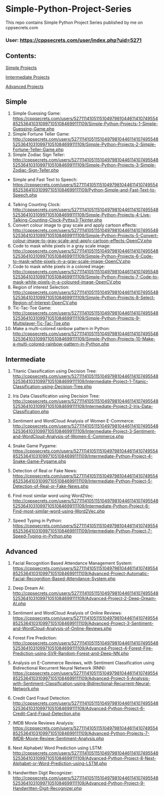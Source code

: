 # Simple-Python-Project-Series
This repo contains Simple Python Project Series published by me on cppsecrets.com
### User: https://cppsecrets.com/user/index.php?uid=5271

## Contents:
[Simple Projects](#simple)

[Imtermediate Projects](#intermediate)

[Advanced Projects](#advanced)

## Simple
1. Simple Guessing Game: https://cppsecrets.com/users/5271114105115104979810446114107495548525364103109971051084699111109/Simple-Python-Projects-1-Simple-Guessing-Game.php
2. Simple Fortune Teller Game: http://cppsecrets.com/users/5271114105115104979810446114107495548525364103109971051084699111109/Simple-Python-Projects-2-Simple-Fortune-Teller-Game.php
3. Simple Zodiac Sign Teller: http://cppsecrets.com/users/5271114105115104979810446114107495548525364103109971051084699111109/Simple-Python-Projects-3-Simple-Zodiac-Sign-Teller.php
* Simple and Fast Text to Speech: https://cppsecrets.com/users/5271114105115104979810446114107495548525364103109971051084699111109/Python-Simple-and-Fast-Text-to-Speech.php
4. Talking Counting Clock: http://cppsecrets.com/users/5271114105115104979810446114107495548525364103109971051084699111109/Simple-Python-Projects-4-Live-Talking-Counting-Clock-Pyttsx3-Tkinter.php
5. Convert colour image to gray scale and apply cartoon effects: http://cppsecrets.com/users/5271114105115104979810446114107495548525364103109971051084699111109/Simple-Python-Projects-5-Convert-colour-image-to-gray-scale-and-apply-cartoon-effects-OpenCV.php
6. Code to mask white pixels in a gray scale image: http://cppsecrets.com/users/5271114105115104979810446114107495548525364103109971051084699111109/Simple-Python-Projects-6-Code-to-mask-white-pixels-in-a-gray-scale-image-OpenCV.php
7. Code to mask white pixels in a colored image: http://cppsecrets.com/users/5271114105115104979810446114107495548525364103109971051084699111109/Simple-Python-Projects-7-Code-to-mask-white-pixels-in-a-coloured-image-OpenCV.php
8. Region of interest Selection: http://cppsecrets.com/users/5271114105115104979810446114107495548525364103109971051084699111109/Simple-Python-Projects-8-Select-Region-of-Interest-OpenCV.php
9. Tic-Tac-Toe Game: http://cppsecrets.com/users/5271114105115104979810446114107495548525364103109971051084699111109/Simple-Python-Projects-9-Multiplayer-Tic-Tac-Toe.php
10. Make a multi-colored rainbow pattern in Python: http://cppsecrets.com/users/5271114105115104979810446114107495548525364103109971051084699111109/Simple-Python-Projects-10-Make-a-multi-colored-rainbow-pattern-in-Python.php

## Intermediate

1. Titanic Classification using Decision Tree: http://cppsecrets.com/users/5271114105115104979810446114107495548525364103109971051084699111109/Intermediate-Project-1-Titanic-Classification-using-Decision-Tree.php

2. Iris Data Classification using Decision Tree: http://cppsecrets.com/users/5271114105115104979810446114107495548525364103109971051084699111109/Intermediate-Project-2-Iris-Data-Classification.php

3. Sentiment and WordCloud Analysis of Women E-Commerce: http://cppsecrets.com/users/5271114105115104979810446114107495548525364103109971051084699111109/Intermediate-Project-3-Sentiment-and-WordCloud-Analysis-of-Women-E-Commerce.php

4. Snake Game Pygame: https://cppsecrets.com/users/5271114105115104979810446114107495548525364103109971051084699111109/Intermediate-Python-Project-4-Snake-Game-Pygame.php

5. Detection of Real or Fake News: https://cppsecrets.com/users/5271114105115104979810446114107495548525364103109971051084699111109/Intermediate-Python-Project-5-Detection-of-Real-or-Fake-News.php

6. Find most similar word using Word2Vec: http://cppsecrets.com/users/5271114105115104979810446114107495548525364103109971051084699111109/Intermediate-Python-Project-6-Find-most-similar-word-using-Word2Vec.php

7. Speed Typing in Python: https://cppsecrets.com/users/5271114105115104979810446114107495548525364103109971051084699111109/Intermediate-Python-Project-7-Speed-Typing-in-Python.php

## Advanced

1. Facial Recognition Based Attendance Management System: https://cppsecrets.com/users/5271114105115104979810446114107495548525364103109971051084699111109/Advanced-Project-Automatic-Facial-Recognition-Based-Attendance-System.php

2. Deep Dream AI: http://cppsecrets.com/users/5271114105115104979810446114107495548525364103109971051084699111109/Advanced-Project-2-Deep-Dream-AI.php

3. Sentiment and WordCloud Analysis of Online Reviews: https://cppsecrets.com/users/5271114105115104979810446114107495548525364103109971051084699111109/Advanced-Project-3-Sentiment-and-WordCloud-Analysis-of-Online-Reviews.php

4. Forest Fire Prediction: http://cppsecrets.com/users/5271114105115104979810446114107495548525364103109971051084699111109/Advanced-Project-4-Forest-Fire-Prediction-using-SVR-Random-Forest-and-Deep-NN.php

5. Analysis on E-Commerce Reviews, with Sentiment Classification using Bidirectional Recurrent Neural Network (RNN): https://cppsecrets.com/users/5271114105115104979810446114107495548525364103109971051084699111109/Advanced-Project-5-Analysis-with-Sentiment-Classification-using-Bidirectional-Recurrent-Neural-Network.php

6. Credit Card Fraud Detection: http://cppsecrets.com/users/5271114105115104979810446114107495548525364103109971051084699111109/Advanced-Python-Project-6-Credit-Card-Fraud-Detection.php

7. IMDB Movie Reviews Analysis: https://cppsecrets.com/users/5271114105115104979810446114107495548525364103109971051084699111109/Advanced-Python-Projects-7-IMDB-Movie-Review-Sentiment-Analysis.php

8. Next Alphabet/ Word Prediction using LSTM: http://cppsecrets.com/users/5271114105115104979810446114107495548525364103109971051084699111109/Advanced-Python-Project-8-Next-Alphabet-or-Word-Prediction-using-LSTM.php

9. Handwritten Digit Recognizer: http://cppsecrets.com/users/5271114105115104979810446114107495548525364103109971051084699111109/Advanced-Python-Project-9-Handwritten-Digit-Recognizer.php
